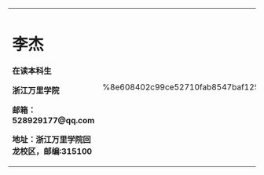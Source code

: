 <table border="0">
  <tr>
    <td width="75%">
      <h1>李杰</h1>
      <p><b>在读本科生</b></p>
      <p><b>浙江万里学院</b></p>
      <p><b>邮箱：528929177@qq.com</b></p>
      <p><b>地址：浙江万里学院回龙校区，邮编:315100
    </td>
    <td width="25%"
      <img src="/zhengjianzhao.jpg" width="100%">      %8e608402c99ce52710fab8547baf1253.jpg
    </
  </tr>
</table>
